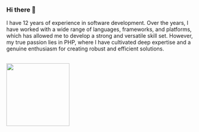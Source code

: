 ### Hi there 👋

I have 12 years of experience in software development.
Over the years, I have worked with a wide range of languages, frameworks, and platforms, which has allowed me to develop a strong and versatile skill set.
However, my true passion lies in PHP, where I have cultivated deep expertise and a genuine enthusiasm for creating robust and efficient solutions.

##

<img src="https://github-readme-stats.vercel.app/api/top-langs/?username=rodrigoSoaresSilva&layout=compact&theme=gruvbox&hide=css,html,jupyter%20notebook" height = "165">
